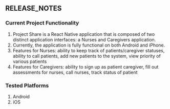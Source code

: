 
## RELEASE_NOTES

### Current Project Functionality
1. Project Share is a React Native application that is composed of two distinct application interfaces: a Nurses and Caregivers application.
2. Currently, the application is fully functional on both Android and iPhone.
3. Features for Nurses: ability to keep track of patients/caregiver statuses, ability to call patients, add new patients to the system, view priority of various patients
4. Features for Caregivers: ability to sign up as patient caregiver, fill out assessments for nurses, call nurses, track status of patient

### Tested Platforms
1. Android
2. iOS
